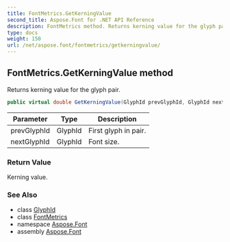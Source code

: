 ```yaml
---
title: FontMetrics.GetKerningValue
second_title: Aspose.Font for .NET API Reference
description: FontMetrics method. Returns kerning value for the glyph pair
type: docs
weight: 150
url: /net/aspose.font/fontmetrics/getkerningvalue/
---
```

## FontMetrics.GetKerningValue method

Returns kerning value for the glyph pair.

```csharp
public virtual double GetKerningValue(GlyphId prevGlyphId, GlyphId nextGlyphId)
```

| Parameter | Type | Description |
| --- | --- | --- |
| prevGlyphId | GlyphId | First glyph in pair. |
| nextGlyphId | GlyphId | Font size. |

### Return Value

Kerning value.

### See Also

* class [GlyphId](../../../aspose.font.glyphs/glyphid/)
* class [FontMetrics](../)
* namespace [Aspose.Font](../../fontmetrics/)
* assembly [Aspose.Font](../../../)


